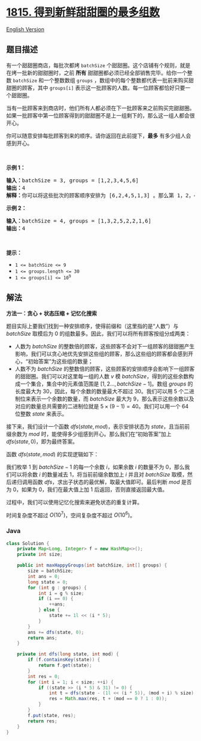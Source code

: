 # [1815. 得到新鲜甜甜圈的最多组数](https://leetcode.cn/problems/maximum-number-of-groups-getting-fresh-donuts)

[English Version](/solution/1800-1899/1815.Maximum%20Number%20of%20Groups%20Getting%20Fresh%20Donuts/README_EN.md)

## 题目描述

<p>有一个甜甜圈商店，每批次都烤 <code>batchSize</code> 个甜甜圈。这个店铺有个规则，就是在烤一批新的甜甜圈时，之前 <strong>所有</strong> 甜甜圈都必须已经全部销售完毕。给你一个整数 <code>batchSize</code> 和一个整数数组 <code>groups</code> ，数组中的每个整数都代表一批前来购买甜甜圈的顾客，其中 <code>groups[i]</code> 表示这一批顾客的人数。每一位顾客都恰好只要一个甜甜圈。</p>

<p>当有一批顾客来到商店时，他们所有人都必须在下一批顾客来之前购买完甜甜圈。如果一批顾客中第一位顾客得到的甜甜圈不是上一组剩下的，那么这一组人都会很开心。</p>

<p>你可以随意安排每批顾客到来的顺序。请你返回在此前提下，<strong>最多</strong> 有多少组人会感到开心。</p>

<p> </p>

<p><strong>示例 1：</strong></p>

<pre>
<b>输入：</b>batchSize = 3, groups = [1,2,3,4,5,6]
<b>输出：</b>4
<b>解释：</b>你可以将这些批次的顾客顺序安排为 [6,2,4,5,1,3] 。那么第 1，2，4，6 组都会感到开心。
</pre>

<p><strong>示例 2：</strong></p>

<pre>
<b>输入：</b>batchSize = 4, groups = [1,3,2,5,2,2,1,6]
<b>输出：</b>4
</pre>

<p> </p>

<p><strong>提示：</strong></p>

<ul>
	<li><code>1 <= batchSize <= 9</code></li>
	<li><code>1 <= groups.length <= 30</code></li>
	<li><code>1 <= groups[i] <= 10<sup>9</sup></code></li>
</ul>

## 解法

**方法一：贪心 + 状态压缩 + 记忆化搜索**

题目实际上要我们找到一种安排顺序，使得前缀和（这里指的是“人数”）与 $batchSize$ 取模后为 $0$ 的组数最多。因此，我们可以将所有顾客按组分成两类：

-   人数为 $batchSize$ 的整数倍的顾客，这些顾客不会对下一组顾客的甜甜圈产生影响，我们可以贪心地优先安排这些组的顾客，那么这些组的顾客都会感到开心，“初始答案”为这些组的数量；
-   人数不为 $batchSize$ 的整数倍的顾客，这些顾客的安排顺序会影响下一组顾客的甜甜圈。我们可以对这里每一组的人数 $v$ 模 $batchSize$，得到的这些余数构成一个集合，集合中的元素值范围是 $[1,2...,batchSize-1]$。数组 $groups$ 的长度最大为 $30$，因此，每个余数的数量最大不超过 $30$。我们可以用 $5$ 个二进制位来表示一个余数的数量，而 $batchSize$ 最大为 $9$，那么表示这些余数以及对应的数量总共需要的二进制位就是 $5\times (9-1)=40$。我们可以用一个 $64$ 位整数 $state$ 来表示。

接下来，我们设计一个函数 $dfs(state, mod)$，表示安排状态为 $state$，且当前前缀余数为 $mod$ 时，能使得多少组感到开心。那么我们在“初始答案”加上 $dfs(state, 0)$，即为最终答案。

函数 $dfs(state, mod)$ 的实现逻辑如下：

我们枚举 $1$ 到 $batchSize-1$ 的每一个余数 $i$，如果余数 $i$ 的数量不为 $0$，那么我们可以将余数 $i$ 的数量减去 $1$，将当前前缀余数加上 $i$ 并且对 $batchSize$ 取模，然后递归调用函数 $dfs$，求出子状态的最优解，取最大值即可。最后判断 $mod$ 是否为 $0$，如果为 $0$，我们在最大值上加 $1$ 后返回，否则直接返回最大值。

过程中，我们可以使用记忆化搜索来避免状态的重复计算。

时间复杂度不超过 $O(10^7)$，空间复杂度不超过 $O(10^6)$。

### **Java**

```java
class Solution {
    private Map<Long, Integer> f = new HashMap<>();
    private int size;

    public int maxHappyGroups(int batchSize, int[] groups) {
        size = batchSize;
        int ans = 0;
        long state = 0;
        for (int g : groups) {
            int i = g % size;
            if (i == 0) {
                ++ans;
            } else {
                state += 1l << (i * 5);
            }
        }
        ans += dfs(state, 0);
        return ans;
    }

    private int dfs(long state, int mod) {
        if (f.containsKey(state)) {
            return f.get(state);
        }
        int res = 0;
        for (int i = 1; i < size; ++i) {
            if ((state >> (i * 5) & 31) != 0) {
                int t = dfs(state - (1l << (i * 5)), (mod + i) % size);
                res = Math.max(res, t + (mod == 0 ? 1 : 0));
            }
        }
        f.put(state, res);
        return res;
    }
}
```
